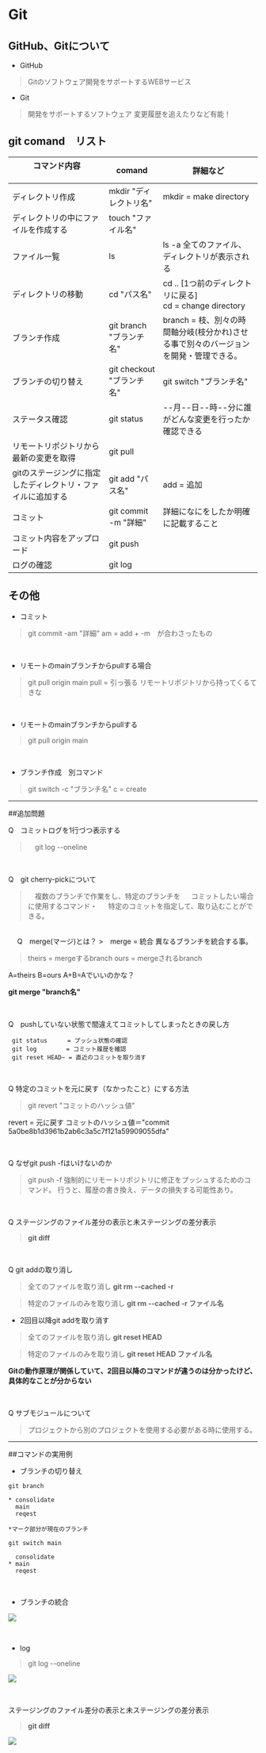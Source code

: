 
# Git

## GitHub、Gitについて

- GitHub
 >Gitのソフトウェア開発をサポートするWEBサービス

- Git
 >開発をサポートするソフトウェア
  変更履歴を追えたりなど有能！

## git comand　リスト

| コマンド内容 　　　　　　　        | comand                |詳細など             |
|-----------------------------------|----------------------|----------------------|
|ディレクトリ作成                    |mkdir "ディレクトリ名" |mkdir = make directory|
|ディレクトリの中にファイルを作成する |touch "ファイル名"     ||
|ファイル一覧                        |ls                     |ls -a 全てのファイル、ディレクトリが表示される|
|ディレクトリの移動                  |cd "パス名"             |cd .. [1つ前のディレクトリに戻る] <br>cd = change directory|
|ブランチ作成                        |git branch "ブランチ名"|branch = 枝、別々の時間軸分岐(枝分かれ)させる事で別々のバージョンを開発・管理できる。|
|ブランチの切り替え                  |git checkout "ブランチ名"|git switch "ブランチ名"|
|ステータス確認                      |git status               |--月--日--時--分に誰がどんな変更を行ったか確認できる|
|リモートリポジトリから最新の変更を取得|git pull                ||
|gitのステージングに指定したディレクトリ・ファイルに追加する      |git add "パス名"|add = 追加|
|コミット                            |git commit -m "詳細"     |詳細になにをしたか明確に記載すること|
|コミット内容をアップロード           |git push                 ||
|ログの確認                          |git log                   ||

## その他

- コミット
>git commit -am "詳細"
 am = add + -m　が合わさったもの

<br>

- リモートのmainブランチからpullする場合
> git pull origin main
  pull = 引っ張る
  リモートリポジトリから持ってくるてきな

<br>

- リモートのmainブランチからpullする
> git pull origin main

<br>

- ブランチ作成　別コマンド
>git switch -c "ブランチ名"
  c = create

---

##追加問題

Q　コミットログを1行づつ表示する
>　git log --oneline

<br>

Q　git cherry-pickについて
>　複数のブランチで作業をし、特定のブランチを
　 コミットしたい場合に使用するコマンド・
　 特定のコミットを指定して、取り込むことができる。

<br>
　
Q　merge(マージ)とは？
>　merge = 統合
   異なるブランチを統合する事。

>theirs = mergeするbranch
 ours   = mergeされるbranch

A=theirs B=ours
A+B=Aでいいのかな？

**git merge "branch名"**

<br>

Q　pushしていない状態で間違えてコミットしてしまったときの戻し方

```
 git status　    = プッシュ状態の確認
 git log 　　    = コミット履歴を確認
 git reset HEAD~ = 直近のコミットを取り消す

```
<br>

Q  特定のコミットを元に戻す（なかったこと）にする方法
>  git revert "コミットのハッシュ値"

revert = 元に戻す
コミットのハッシュ値＝"commit 5a0be8b1d3961b2ab6c3a5c7f121a59909055dfa"

<br>

Q  なぜgit push -fはいけないのか
>  git push -f 
   強制的にリモートリポジトリに修正をプッシュするためのコマンド。
   行うと、履歴の書き換え、データの損失する可能性あり。
   
<br>

Q  ステージングのファイル差分の表示と未ステージングの差分表示
>   **git diff <commit1> <commit2>**

<br>

Q  git addの取り消し

>全てのファイルを取り消し
**git rm --cached -r**

>特定のファイルのみを取り消し
**git rm --cached -r ファイル名**

- 2回目以降git addを取り消す
>全てのファイルを取り消し
**git reset HEAD**

>特定のファイルのみを取り消し
**git reset HEAD ファイル名**

**Gitの動作原理が関係していて、2回目以降のコマンドが違うのは分かったけど、具体的なことが分からない**

<br>

Q  サブモジュールについて

>プロジェクトから別のプロジェクトを使用する必要がある時に使用する。

---

##コマンドの実用例

- ブランチの切り替え

```
git branch

* consolidate
  main
  reqest

*マーク部分が現在のブランチ

git switch main

  consolidate
* main
  reqest

```

<br>

- ブランチの統合

![](image/image2.jpg)


<br>

- log

> git log --oneline

![](image/image1.jpg)

<br>

ステージングのファイル差分の表示と未ステージングの差分表示
>   **git diff <commit1> <commit2>**

![](image/image3.jpg)

